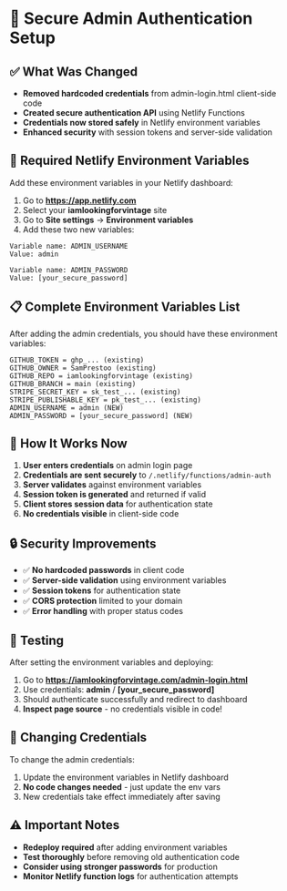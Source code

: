 # 🔐 Secure Admin Authentication Setup

## ✅ What Was Changed

- **Removed hardcoded credentials** from admin-login.html client-side code
- **Created secure authentication API** using Netlify Functions
- **Credentials now stored safely** in Netlify environment variables
- **Enhanced security** with session tokens and server-side validation

## 🔧 Required Netlify Environment Variables

Add these environment variables in your Netlify dashboard:

1. Go to **https://app.netlify.com**
2. Select your **iamlookingforvintage** site
3. Go to **Site settings** → **Environment variables**
4. Add these two new variables:

```
Variable name: ADMIN_USERNAME
Value: admin
```

```
Variable name: ADMIN_PASSWORD  
Value: [your_secure_password]
```

## 📋 Complete Environment Variables List

After adding the admin credentials, you should have these environment variables:

```
GITHUB_TOKEN = ghp_... (existing)
GITHUB_OWNER = SamPrestoo (existing)
GITHUB_REPO = iamlookingforvintage (existing)
GITHUB_BRANCH = main (existing)
STRIPE_SECRET_KEY = sk_test_... (existing)
STRIPE_PUBLISHABLE_KEY = pk_test_... (existing)
ADMIN_USERNAME = admin (NEW)
ADMIN_PASSWORD = [your_secure_password] (NEW)
```

## 🚀 How It Works Now

1. **User enters credentials** on admin login page
2. **Credentials are sent securely** to `/.netlify/functions/admin-auth`
3. **Server validates** against environment variables
4. **Session token is generated** and returned if valid
5. **Client stores session data** for authentication state
6. **No credentials visible** in client-side code

## 🔒 Security Improvements

- ✅ **No hardcoded passwords** in client code
- ✅ **Server-side validation** using environment variables
- ✅ **Session tokens** for authentication state
- ✅ **CORS protection** limited to your domain
- ✅ **Error handling** with proper status codes

## 🧪 Testing

After setting the environment variables and deploying:

1. Go to **https://iamlookingforvintage.com/admin-login.html**
2. Use credentials: **admin** / **[your_secure_password]**
3. Should authenticate successfully and redirect to dashboard
4. **Inspect page source** - no credentials visible in code!

## 🔄 Changing Credentials

To change the admin credentials:
1. Update the environment variables in Netlify dashboard
2. **No code changes needed** - just update the env vars
3. New credentials take effect immediately after saving

## ⚠️ Important Notes

- **Redeploy required** after adding environment variables
- **Test thoroughly** before removing old authentication code
- **Consider using stronger passwords** for production
- **Monitor Netlify function logs** for authentication attempts